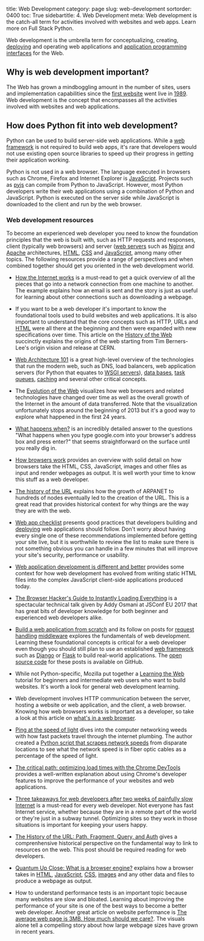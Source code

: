 title: Web Development
category: page
slug: web-development
sortorder: 0400
toc: True
sidebartitle: 4. Web Development
meta: Web development is the catch-all term for activities involved with websites and web apps. Learn more on Full Stack Python.


Web development is the umbrella term for conceptualizing, creating, 
[deploying](/deployment.html) and operating web applications and 
[application programming interfaces](/application-programming-interfaces.html)
for the Web.


## Why is web development important?
The Web has grown a mindboggling amount in the number of sites, users and
implementation capabilities since the 
[first website](http://info.cern.ch/hypertext/WWW/TheProject.html) went live
in [1989](http://home.cern/topics/birth-web). Web development is the concept
that encompasses all the activities involved with websites and web 
applications.


## How does Python fit into web development?
Python can be used to build server-side web applications. While a
[web framework](/web-frameworks.html) is not required to build web apps,
it's rare that developers would not use existing open source libraries to
speed up their progress in getting their application working.

Python is not used in a web browser. The language executed in browsers
such as Chrome, Firefox and Internet Explorer is 
[JavaScript](/javascript.html). Projects such as [pyjs](http://pyjs.org/) 
can compile from Python to JavaScript. However, most Python developers 
write their web applications using a combination of Python and JavaScript.
Python is executed on the server side while JavaScript is downloaded to
the client and run by the web browser.


### Web development resources
To become an experienced web developer you need to know the foundation
principles that the web is built with, such as HTTP requests and responses,
client (typically web browsers) and server ([web servers](/web-servers.html) 
such as [Nginx](/nginx.html) and [Apache](/apache-http-server.html) 
architectures, [HTML](/hypertext-markup-language-html.html), 
[CSS](/cascading-style-sheets.html) and [JavaScript](/javascript.html), among
many other topics. The following resources provide a range of perspectives
and when combined together should get you oriented in the web development
world.

* [How the Internet works](https://thesquareplanet.com/blog/how-the-internet-works/)
  is a must-read to get a quick overview of all the pieces that go into
  a network connection from one machine to another. The example explains how
  an email is sent and the story is just as useful for learning about other
  connections such as downloading a webpage.

* If you want to be a web developer it's important to know the foundational
  tools used to build websites and web applications. It is also important to
  understand that the core concepts such as 
  HTTP, URLs and [HTML](/hypertext-markup-language-html.html) were all there
  at the beginning and then were expanded with new specifications over time.
  This article on the
  [History of the Web](https://webfoundation.org/about/vision/history-of-the-web/)
  succinctly explains the origins of the web starting from Tim Berners-Lee's
  origin vision and release at CERN.

* [Web Architecture 101](https://engineering.videoblocks.com/web-architecture-101-a3224e126947)
  is a great high-level overview of the technologies that run the modern
  web, such as DNS, load balancers, web application servers (for Python
  that equates to [WSGI servers](/wsgi-servers.html)), 
  [data bases](/databases.html), [task queues](/task-queues.html),
  [caching](/caching.html) and several other critical concepts.

* The [Evolution of the Web](http://www.evolutionoftheweb.com/) visualizes 
  how web browsers and related technologies have changed over time as well as
  the overall growth of the Internet in the amount of data transferred. Note 
  that the visualization unfortunately stops around the beginning of 2013 but
  it's a good way to explore what happened in the first 24 years.

* [What happens when?](https://github.com/alex/what-happens-when) is an 
  incredibly detailed answer to the questions "What happens when you 
  type google.com into your browser's address box and press enter?" that
  seems straightforward on the surface until you really dig in.

* [How browsers work](https://www.html5rocks.com/en/tutorials/internals/howbrowserswork/)
  provides an overview with solid detail on how browsers take the HTML,
  CSS, JavaScript, images and other files as input and render webpages as
  output. It is well worth your time to know this stuff as a web developer.

* [The history of the URL](https://blog.cloudflare.com/the-history-of-the-url/)
  explains how the growth of ARPANET to hundreds of nodes eventually led to
  the creation of the URL. This is a great read that provides historical
  context for why things are the way they are with the web.

* [Web app checklist](http://dhilipsiva.com/webapp-checklist/) presents 
  good practices that developers building and [deploying](/deployment.html) 
  web applications should follow. Don't worry about having every single
  one of these recommendations implemented before getting your site
  live, but it is worthwhile to review the list to make sure there is not
  something obvious you can handle in a few minutes that will improve
  your site's security, performance or usability.

* [Web application development is different and better](http://radar.oreilly.com/2014/01/web-application-development-is-different-and-better.html)
  provides some context for how web development has evolved from writing
  static HTML files into the complex JavaScript client-side applications
  produced today.

* [The Browser Hacker's Guide to Instantly Loading Everything](https://www.youtube.com/watch?v=7vUs5yOuv-o)
  is a spectacular technical talk given by Addy Osmani at JSConf EU 2017
  that has great bits of developer knowledge for both beginner and 
  experienced web developers alike.

* [Build a web application from scratch](https://defn.io/2018/02/25/web-app-from-scratch-01/)
  and its follow on posts for 
  [request handling](https://defn.io/2018/03/04/web-app-from-scratch-02/)
  [middleware](https://defn.io/2018/03/20/web-app-from-scratch-03/) explores
  the fundamentals of web development. Learning these foundational concepts
  is critical for a web developer even though you should still plan to use an
  established [web framework](/web-frameworks.html) such as 
  [Django](/django.html) or [Flask](/flask.html) to build real-world 
  applications. The 
  [open source code](https://github.com/Bogdanp/web-app-from-scratch) 
  for these posts is available on GitHub.

* While not Python-specific, Mozilla put together a 
  [Learning the Web](https://developer.mozilla.org/en-US/Learn) tutorial
  for beginners and intermediate web users who want to build websites.
  It's worth a look for general web development learning.

* Web development involves HTTP communication between the server, hosting
  a website or web application, and the client, a web browser. Knowing
  how web browsers works is important as a developer, so take a look at
  this article on 
  [what's in a web browser](https://medium.com/@camaelon/what-s-in-a-web-browser-83793b51df6c).

* [Ping at the speed of light](http://blog.wesleyac.com/posts/ping-lightspeed)
  dives into the computer networking weeds with how fast packets travel through
  the internet plumbing. The author created a 
  [Python script that scrapes network speeds](https://github.com/WesleyAC/toybox/blob/42262bf81ac226ca83addea2c340017f8ea0e60f/misc/scrape_network_speeds.py)
  from disparate locations to see what the network speed is in fiber optic
  cables as a percentage of the speed of light.

* [The critical path: optimizing load times with the Chrome DevTools](https://www.lucidchart.com/techblog/2018/03/13/the-critical-path-optimizing-load-times-with-the-chromedev-tools/)
  provides a well-written explanation about using Chrome's developer 
  features to improve the performance of your websites and web applications.

* [Three takeaways for web developers after two weeks of painfully slow Internet](https://medium.com/@zengabor/three-takeaways-for-web-developers-after-two-weeks-of-painfully-slow-internet-9e7f6d47726e)
  is a must-read for every web developer. Not everyone has fast Internet
  service, whether because they are in a remote part of the world or they're
  just in a subway tunnel. Optimizing sites so they work in those situations
  is important for keeping your users happy.

* [The History of the URL: Path, Fragment, Query, and Auth](https://eager.io/blog/the-history-of-the-url-path-fragment-query-auth/)
  gives a comprenhensive historical perspective on the fundamental
  way to link to resources on the web. This post should be required reading
  for web developers.

* [Quantum Up Close: What is a browser engine?](https://hacks.mozilla.org/2017/05/quantum-up-close-what-is-a-browser-engine/)
  explains how a browser takes in 
  [HTML](/hypertext-markup-language-html.html), 
  [JavaScript](/javascript.html), 
  [CSS](/cascading-style-sheets.html), 
  [images](/static-content.html) and any
  other data and files to produce a webpage as output.

* How to understand performance tests
  is an important topic because many websites are slow and bloated.
  Learning about improving the performance of your site is one of
  the best ways to become a better web developer. Another great article on
  website performance is 
  [The average web page is 3MB. How much should we care?](https://speedcurve.com/blog/web-performance-page-bloat/).
  The visuals alone tell a compelling story about how large webpage
  sizes have grown in recent years.
